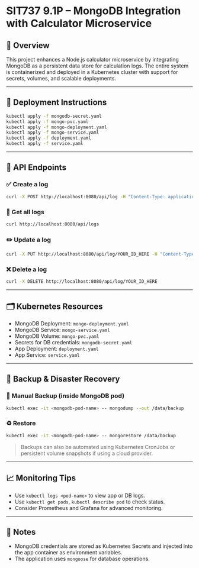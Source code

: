 # SIT737 9.1P – MongoDB Integration with Calculator Microservice

## 🧩 Overview

This project enhances a Node.js calculator microservice by integrating MongoDB as a persistent data store for calculation logs. The entire system is containerized and deployed in a Kubernetes cluster with support for secrets, volumes, and scalable deployments.

---

## 🚀 Deployment Instructions

```bash
kubectl apply -f mongodb-secret.yaml
kubectl apply -f mongo-pvc.yaml
kubectl apply -f mongo-deployment.yaml
kubectl apply -f mongo-service.yaml
kubectl apply -f deployment.yaml
kubectl apply -f service.yaml
```

---

## 🔌 API Endpoints

### ✅ Create a log
```bash
curl -X POST http://localhost:8080/api/log -H "Content-Type: application/json" -d "{\"input\":\"5 + 5\", \"output\":\"10\"}"
```

### 📄 Get all logs
```bash
curl http://localhost:8080/api/logs
```

### ✏️ Update a log
```bash
curl -X PUT http://localhost:8080/api/log/YOUR_ID_HERE -H "Content-Type: application/json" -d "{\"output\":\"999\"}"
```

### ❌ Delete a log
```bash
curl -X DELETE http://localhost:8080/api/log/YOUR_ID_HERE
```

---

## 🗂️ Kubernetes Resources

- MongoDB Deployment: `mongo-deployment.yaml`
- MongoDB Service: `mongo-service.yaml`
- MongoDB Volume: `mongo-pvc.yaml`
- Secrets for DB credentials: `mongodb-secret.yaml`
- App Deployment: `deployment.yaml`
- App Service: `service.yaml`

---

## 💾 Backup & Disaster Recovery

### 🔁 Manual Backup (inside MongoDB pod)
```bash
kubectl exec -it <mongodb-pod-name> -- mongodump --out /data/backup
```

### ♻️ Restore
```bash
kubectl exec -it <mongodb-pod-name> -- mongorestore /data/backup
```

> Backups can also be automated using Kubernetes CronJobs or persistent volume snapshots if using a cloud provider.

---

## 📈 Monitoring Tips

- Use `kubectl logs <pod-name>` to view app or DB logs.
- Use `kubectl get pods`, `kubectl describe pod` to check status.
- Consider Prometheus and Grafana for advanced monitoring.

---

## 📎 Notes

- MongoDB credentials are stored as Kubernetes Secrets and injected into the app container as environment variables.
- The application uses `mongoose` for database operations.
